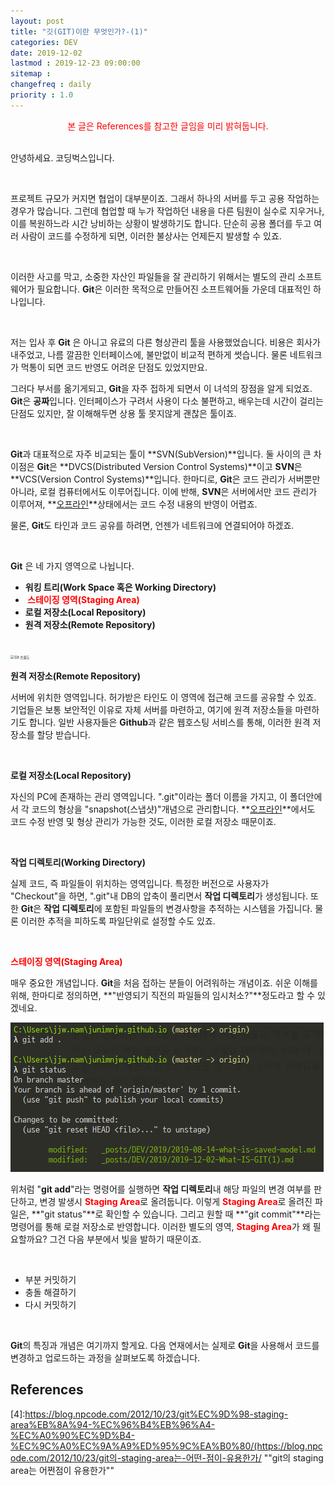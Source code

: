 ```yaml
---
layout: post
title: "깃(GIT)이란 무엇인가?-(1)"
categories: DEV
date: 2019-12-02
lastmod : 2019-12-23 09:00:00
sitemap :
changefreq : daily
priority : 1.0
---
```


<center><span style="color:red">본 글은 References를 참고한 글임을 미리 밝혀둡니다.</span></center>
<br>

안녕하세요. 코딩벅스입니다. 

<br>

프로젝트 규모가 커지면 협업이 대부분이죠. 그래서 하나의 서버를 두고 공용 작업하는 경우가 많습니다. 그런데 협업할 때 누가 작업하던 내용을 다른 팀원이 실수로 지우거나, 이를 복원하느라 시간 낭비하는 상황이 발생하기도 합니다. 단순히 공용 폴더를 두고 여러 사람이 코드를 수정하게 되면, 이러한 불상사는 언제든지 발생할 수 있죠. 

<br>

이러한 사고를 막고, 소중한 자산인 파일들을 잘 관리하기 위해서는 별도의 관리 소프트웨어가 필요합니다. **Git**은 이러한 목적으로 만들어진 소프트웨어들 가운데 대표적인 하나입니다. 

<br>

저는 입사 후 **Git** 은 아니고 유료의 다른 형상관리 툴을 사용했었습니다. 비용은 회사가 내주었고, 나름 깔끔한 인터페이스에, 불만없이 비교적 편하게 썻습니다. 물론 네트워크가 먹통이 되면 코드 반영도 어려운 단점도 있었지만요.

그러다 부서를 옮기게되고, **Git**을 자주 접하게 되면서 이 녀석의 장점을 알게 되었죠. **Git**은 **공짜**입니다. 인터페이스가 구려서 사용이 다소 불편하고, 배우는데 시간이 걸리는 단점도 있지만, 잘 이해해두면 상용 툴 못지않게 괜찮은 툴이죠.

<br>

**Git**과 대표적으로 자주 비교되는 툴이 **SVN(SubVersion)**입니다. 둘 사이의 큰 차이점은 **Git**은 **DVCS(Distributed Version Control Systems)**이고 **SVN**은 **VCS(Version Control Systems)**입니다. 한마디로, **Git**은 코드 관리가 서버뿐만 아니라, 로컬 컴퓨터에서도 이루어집니다. 이에 반해, **SVN**은 서버에서만 코드 관리가 이루어져, **<u>오프라인</u>**상태에서는 코드 수정 내용의 반영이 어렵죠. 



물론, **Git**도 타인과 코드 공유를 하려면, 언젠가 네트워크에 연결되어야 하겠죠. 

<br>

**Git** 은 네 가지 영역으로 나뉩니다. 

* **워킹 트리(Work Space 혹은 Working Directory)**
* <span style="color:red;font-weight:bold"> 스테이징 영역(Staging Area)</span>
* **로컬 저장소(Local Repository)**
* **원격 저장소(Remote Repository)**

<br>

<img src="https://d33wubrfki0l68.cloudfront.net/9bad221b597d1ea977a7bb360f369d869dc905ac/9a6eb/img/git-operations.png" alt="Git 흐름도" style="zoom:40%;" />

<br>

**원격 저장소(Remote Repository)**

서버에 위치한 영역입니다. 허가받은 타인도 이 영역에 접근해 코드를 공유할 수 있죠. 기업들은 보통 보안적인 이유로 자체 서버를 마련하고, 여기에 원격 저장소들을 마련하기도 합니다.  일반 사용자들은 **Github**과 같은 웹호스팅 서비스를 통해, 이러한 원격 저장소를 할당 받습니다.

<br>

**로컬 저장소(Local Repository)**

자신의 PC에 존재하는 관리 영역입니다. ".git"이라는 폴더 이름을 가지고, 이 폴더안에서 각 코드의 형상을 "snapshot(스냅샷)"개념으로 관리합니다. **<u>오프라인</u>**에서도 코드 수정 반영 및 형상 관리가 가능한 것도, 이러한 로컬 저장소 때문이죠. 

<br>

**작업 디렉토리(Working Directory)**

실제 코드, 즉 파일들이 위치하는 영역입니다. 특정한 버전으로 사용자가 "Checkout"을 하면, ".git"내 DB의 압축이 풀리면서 **작업 디렉토리**가 생성됩니다. 또한 **Git**은 **작업 디렉토리**에 포함된 파일들의 변경사항을 추적하는 시스템을 가집니다. 물론 이러한 추적을 피하도록 파일단위로 설정할 수도 있죠. 

<br>

<span style="color:red;font-weight:bold">스테이징 영역(Staging Area)</span>

매우 중요한 개념입니다.  **Git**을 처음 접하는 분들이 어려워하는 개념이죠. 쉬운 이해를 위해, 한마디로 정의하면, **"반영되기 직전의 파일들의 임시처소?"**정도라고 할 수 있겠네요. 

![](/assets/img/git_add_status.png)

위처럼 "**git add**"라는 명령어를 실행하면 **작업 디렉토리**내 해당 파일의 변경 여부를 판단하고, 변경 발생시 <span style="color:red;font-weight:bold">Staging Area</span>로 올려둡니다. 이렇게 <span style="color:red;font-weight:bold">Staging Area</span>로 올려진 파일은, **"git status"**로 확인할 수 있습니다. 그리고 원할 때 **"git commit"**라는 명령어를 통해 로컬 저장소로 반영합니다. 이러한 별도의 영역, <span style="color:red;font-weight:bold">Staging Area</span>가 왜 필요할까요? 그건 다음 부분에서 빛을 발하기 때문이죠. 

<br>

- 부분 커밋하기
- 충돌 해결하기
- 다시 커밋하기

<br>

**Git**의 특징과 개념은 여기까지 할게요. 다음 연재에서는 실제로 **Git**을 사용해서 코드를 변경하고 업로드하는 과정을 살펴보도록 하겠습니다. 



## References

[1]: https://medium.com/@nsh235482/git-%EC%8B%A0%EC%9E%85%EA%B0%9C%EB%B0%9C%EC%9E%90%EC%9D%98-git-%EC%82%AC%EC%9A%A9%EA%B8%B0-1-%EA%B8%B0%EB%B3%B8-%EA%B5%AC%EC%A1%B0-%EC%9D%B4%ED%95%B4%ED%95%98%EA%B8%B0-728c64824ebe	"GIT 기본 구조 이해하기"

[2]: http://blog.outsider.ne.kr/865
[3]:https://dimdim.tistory.com/entry/GIT%EC%97%90-%EB%8C%80%ED%95%9C-%EB%82%B4%EC%9A%A9%EC%A0%95%EB%A6%AC-%EC%A0%95%EB%A6%AC%EC%A4%91(https://dimdim.tistory.com/entry/GIT에-대한-내용정리-정리중)

[4]:https://blog.npcode.com/2012/10/23/git%EC%9D%98-staging-area%EB%8A%94-%EC%96%B4%EB%96%A4-%EC%A0%90%EC%9D%B4-%EC%9C%A0%EC%9A%A9%ED%95%9C%EA%B0%80/(https://blog.npcode.com/2012/10/23/git의-staging-area는-어떤-점이-유용한가/	""git의 staging area는 어쩐점이 유용한가""
